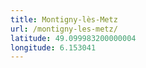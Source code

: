 ```yaml
---
title: Montigny-lès-Metz
url: /montigny-les-metz/
latitude: 49.099983200000004
longitude: 6.153041
---
```

